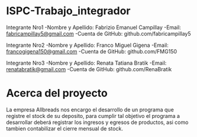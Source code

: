 # ISPC-Trabajo_integrador
Integrante Nro1
-Nombre y Apellido: Fabrizio Emanuel Campillay 
-Email: fabricampillay5@gmail.com
-Cuenta de GitHub: github.com/fabricampillay5

Integrante Nro2
-Nombre y Apellido: Franco Miguel Gigena 
-Email: francogigena150@gmail.com
-Cuenta de GitHub: github.com/FMG150

Integrante Nro3
-Nombre y Apellido: Renata Tatiana Bratik
-Email: renatabratik@gmail.com
-Cuenta de GitHub: github.com/RenaBratik

# Acerca del proyecto

La empresa Allbreads nos encargo el desarrollo de un programa que registre el stock de su deposito, para cumplir tal objetivo el programa a desarrollar deberá registrar los ingresos y egresos de productos, asi como tambien contabilizar el cierre mensual de stock. 

